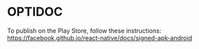 # OPTIDOC

To publish on the Play Store, follow these instructions: https://facebook.github.io/react-native/docs/signed-apk-android